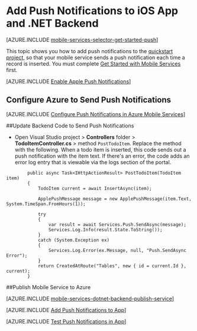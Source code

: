 <properties
	pageTitle="Add Push Notifications to App (iOS) | .NET Backend"
	description="Learn how to use Azure Mobile Services to send push notifications to your iOS app."
	services="mobile-services,notification-hubs"
	documentationCenter="ios"
	manager="dwrede"
	editor=""
	authors="krisragh"/>

<tags
	ms.service="mobile-services"
	ms.date="05/28/2015"
	wacn.date=""/>


# Add Push Notifications to iOS App and .NET Backend

[AZURE.INCLUDE [mobile-services-selector-get-started-push](../includes/mobile-services-selector-get-started-push.md)]

This topic shows you how to add push notifications to the [quickstart project](/documentation/articles/mobile-services-dotnet-backend-ios-get-started), so that your mobile service sends a push notification each time a record is inserted. You must complete [Get Started with Mobile Services] first.

[AZURE.INCLUDE [Enable Apple Push Notifications](../includes/enable-apple-push-notifications.md)]

## <a id="configure"></a>Configure Azure to Send Push Notifications

[AZURE.INCLUDE [Configure Push Notifications in Azure Mobile Services](../includes/mobile-services-apns-configure-push.md)]

##<a id="update-server"></a>Update Backend Code to Send Push Notifications

* Open Visual Studio project > **Controllers** folder > **TodoItemController.cs** > method `PostTodoItem`. Replace the method with the following. When a todo item is inserted, this code sends out a push notification with the item text. If there's an error, the code adds an error log entry that is viewable via the logs section of the portal.


```
        public async Task<IHttpActionResult> PostTodoItem(TodoItem item)
        {
            TodoItem current = await InsertAsync(item);

            ApplePushMessage message = new ApplePushMessage(item.Text, System.TimeSpan.FromHours(1));

            try
            {
                var result = await Services.Push.SendAsync(message);
                Services.Log.Info(result.State.ToString());
            }
            catch (System.Exception ex)
            {
                Services.Log.Error(ex.Message, null, "Push.SendAsync Error");
            }
            return CreatedAtRoute("Tables", new { id = current.Id }, current);
        }
```

##<a name="publish-the-service"></a>Publish Mobile Service to Azure

[AZURE.INCLUDE [mobile-services-dotnet-backend-publish-service](../includes/mobile-services-dotnet-backend-publish-service.md)]

[AZURE.INCLUDE [Add Push Notifications to App](../includes/add-push-notifications-to-app.md)]

[AZURE.INCLUDE [Test Push Notifications in App](../includes/test-push-notifications-in-app.md)]

<!-- Anchors.  -->
[Generate the certificate signing request]: #certificates
[Register your app and enable push notifications]: #register
[Create a provisioning profile for the app]: #profile
[Configure Mobile Services]: #configure
[Update scripts to send push notifications]: #update-scripts
[Add push notifications to the app]: #add-push
[Insert data to receive notifications]: #test
[Test the app against the published mobile service]: #test-app
[Next Steps]:#next-steps
[Download the service locally]: #download-the-service-locally
[Test the mobile service]: #test-the-service
[Publish the mobile service to Azure]: #publish-mobile-service

<!-- Images. -->
[5]: ./media/mobile-services-ios-get-started-push/mobile-services-ios-push-step5.png
[6]: ./media/mobile-services-ios-get-started-push/mobile-services-ios-push-step6.png
[7]: ./media/mobile-services-ios-get-started-push/mobile-services-ios-push-step7.png

[9]: ./media/mobile-services-ios-get-started-push/mobile-services-ios-push-step9.png
[10]: ./media/mobile-services-ios-get-started-push/mobile-services-ios-push-step10.png
[17]: ./media/mobile-services-ios-get-started-push/mobile-services-ios-push-step17.png
[18]: ./media/mobile-services-ios-get-started-push/mobile-services-selection.png
[19]: ./media/mobile-services-ios-get-started-push/mobile-push-tab-ios.png
[20]: ./media/mobile-services-ios-get-started-push/mobile-push-tab-ios-upload.png
[21]: ./media/mobile-services-ios-get-started-push/mobile-portal-data-tables.png
[22]: ./media/mobile-services-ios-get-started-push/mobile-insert-script-push2.png
[23]: ./media/mobile-services-ios-get-started-push/mobile-quickstart-push1-ios.png
[24]: ./media/mobile-services-ios-get-started-push/mobile-quickstart-push2-ios.png
[25]: ./media/mobile-services-ios-get-started-push/mobile-quickstart-push3-ios.png
[26]: ./media/mobile-services-ios-get-started-push/mobile-quickstart-push4-ios.png
[28]: ./media/mobile-services-ios-get-started-push/mobile-services-ios-push-step18.png

[101]: ./media/mobile-services-ios-get-started-push/mobile-services-ios-push-01.png
[102]: ./media/mobile-services-ios-get-started-push/mobile-services-ios-push-02.png
[103]: ./media/mobile-services-ios-get-started-push/mobile-services-ios-push-03.png
[104]: ./media/mobile-services-ios-get-started-push/mobile-services-ios-push-04.png
[105]: ./media/mobile-services-ios-get-started-push/mobile-services-ios-push-05.png
[106]: ./media/mobile-services-ios-get-started-push/mobile-services-ios-push-06.png
[107]: ./media/mobile-services-ios-get-started-push/mobile-services-ios-push-07.png
[108]: ./media/mobile-services-ios-get-started-push/mobile-services-ios-push-08.png

[110]: ./media/mobile-services-ios-get-started-push/mobile-services-ios-push-10.png
[111]: ./media/mobile-services-ios-get-started-push/mobile-services-ios-push-11.png
[112]: ./media/mobile-services-ios-get-started-push/mobile-services-ios-push-12.png
[113]: ./media/mobile-services-ios-get-started-push/mobile-services-ios-push-13.png
[114]: ./media/mobile-services-ios-get-started-push/mobile-services-ios-push-14.png
[115]: ./media/mobile-services-ios-get-started-push/mobile-services-ios-push-15.png
[116]: ./media/mobile-services-ios-get-started-push/mobile-services-ios-push-16.png
[117]: ./media/mobile-services-ios-get-started-push/mobile-services-ios-push-17.png

<!-- URLs. -->
[Install Xcode]: https://go.microsoft.com/fwLink/p/?LinkID=266532
[iOS Provisioning Portal]: http://go.microsoft.com/fwlink/p/?LinkId=272456
[Mobile Services iOS SDK]: https://go.microsoft.com/fwLink/p/?LinkID=266533
[Apple Push Notification Service]: http://go.microsoft.com/fwlink/p/?LinkId=272584
[Get started with Mobile Services]: /documentation/articles/mobile-services-dotnet-backend-ios-get-started
[Azure Management Portal]: https://manage.windowsazure.cn/
[apns object]: http://go.microsoft.com/fwlink/p/?LinkId=272333

[Get started with data]: /documentation/articles/mobile-services-dotnet-backend-ios-get-started-data
[Get started with authentication]: /documentation/articles/mobile-services-dotnet-backend-ios-get-started-users
[Send push notifications to authenticated users]: /documentation/articles/mobile-services-dotnet-backend-ios-push-notifications-app-users
[Mobile Services Objective-C how-to conceptual reference]: /documentation/articles/mobile-services-windows-dotnet-how-to-use-client-library
[What are Notification Hubs?]: /documentation/articles/notification-hubs-overview
[Send broadcast notifications to subscribers]: /documentation/articles/notification-hubs-ios-send-breaking-news
[Send template-based notifications to subscribers]: /documentation/articles/notification-hubs-ios-send-localized-breaking-news

